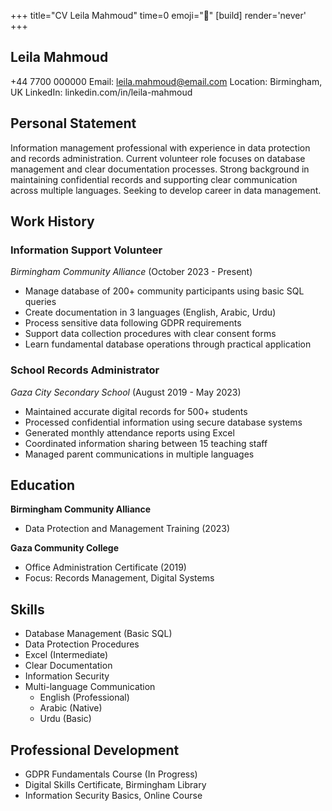 +++
title="CV Leila Mahmoud"
time=0
emoji="📝"
[build]
render='never'
+++

## Leila Mahmoud

+44 7700 000000
Email: leila.mahmoud@email.com
Location: Birmingham, UK
LinkedIn: linkedin.com/in/leila-mahmoud

## Personal Statement

Information management professional with experience in data protection and records administration. Current volunteer role focuses on database management and clear documentation processes. Strong background in maintaining confidential records and supporting clear communication across multiple languages. Seeking to develop career in data management.

## Work History

### Information Support Volunteer

_Birmingham Community Alliance_ (October 2023 - Present)

- Manage database of 200+ community participants using basic SQL queries
- Create documentation in 3 languages (English, Arabic, Urdu)
- Process sensitive data following GDPR requirements
- Support data collection procedures with clear consent forms
- Learn fundamental database operations through practical application

### School Records Administrator

_Gaza City Secondary School_ (August 2019 - May 2023)

- Maintained accurate digital records for 500+ students
- Processed confidential information using secure database systems
- Generated monthly attendance reports using Excel
- Coordinated information sharing between 15 teaching staff
- Managed parent communications in multiple languages

## Education

**Birmingham Community Alliance**

- Data Protection and Management Training (2023)

**Gaza Community College**

- Office Administration Certificate (2019)
- Focus: Records Management, Digital Systems

## Skills

- Database Management (Basic SQL)
- Data Protection Procedures
- Excel (Intermediate)
- Clear Documentation
- Information Security
- Multi-language Communication
  - English (Professional)
  - Arabic (Native)
  - Urdu (Basic)

## Professional Development

- GDPR Fundamentals Course (In Progress)
- Digital Skills Certificate, Birmingham Library
- Information Security Basics, Online Course
